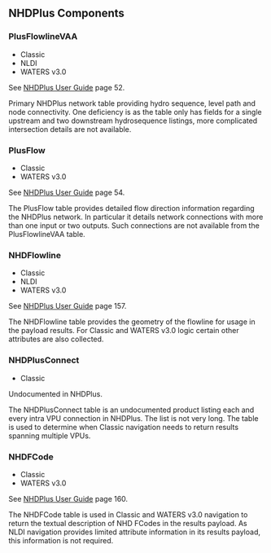 ## NHDPlus Components

### PlusFlowlineVAA
* Classic
* NLDI
* WATERS v3.0

See [NHDPlus User Guide](https://s3.amazonaws.com/nhdplus/NHDPlusV21/Documentation/NHDPlusV2_User_Guide.pdf) page 52.

Primary NHDPlus network table providing hydro sequence, level path and node connectivity.  One deficiency is as the table only has fields for a single upstream and two downstream hydrosequence listings, more complicated intersection details are not available. 

### PlusFlow
* Classic
* WATERS v3.0

See [NHDPlus User Guide](https://s3.amazonaws.com/nhdplus/NHDPlusV21/Documentation/NHDPlusV2_User_Guide.pdf) page 54.

The PlusFlow table provides detailed flow direction information regarding the NHDPlus network.  In particular it details network connections with more than one input or two outputs.  Such connections are not available from the PlusFlowlineVAA table.

### NHDFlowline
* Classic
* NLDI
* WATERS v3.0

See [NHDPlus User Guide](https://s3.amazonaws.com/nhdplus/NHDPlusV21/Documentation/NHDPlusV2_User_Guide.pdf) page 157.

The NHDFlowline table provides the geometry of the flowline for usage in the payload results.  For Classic and WATERS v3.0 logic certain other attributes are also collected.

### NHDPlusConnect
* Classic

Undocumented in NHDPlus.

The NHDPlusConnect table is an undocumented product listing each and every intra VPU connection in NHDPlus.  The list is not very long.  The table is used to determine when Classic navigation needs to return results spanning multiple VPUs. 

### NHDFCode
* Classic
* WATERS v3.0

See [NHDPlus User Guide](https://s3.amazonaws.com/nhdplus/NHDPlusV21/Documentation/NHDPlusV2_User_Guide.pdf) page 160.

The NHDFCode table is used in Classic and WATERS v3.0 navigation to return the textual description of NHD FCodes in the results payload.  As NLDI navigation provides limited attribute information in its results payload, this information is not required.
